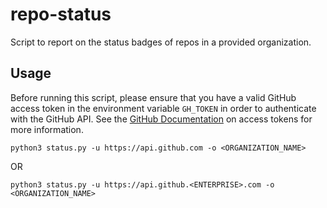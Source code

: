 # repo-status
Script to report on the status badges of repos in a provided organization.

## Usage
Before running this script, please ensure that you have a valid GitHub access token in the environment variable `GH_TOKEN` in order to authenticate with the GitHub API. See the [GitHub Documentation](https://docs.github.com/en/authentication/keeping-your-account-and-data-secure/creating-a-personal-access-token) on access tokens for more information.

```
python3 status.py -u https://api.github.com -o <ORGANIZATION_NAME>
```
OR
```
python3 status.py -u https://api.github.<ENTERPRISE>.com -o <ORGANIZATION_NAME>
```